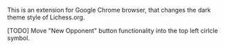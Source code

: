 This is an extension for Google Chrome browser, that changes the dark theme style of Lichess.org.

[TODO] Move "New Opponent" button functionality into the top left cirlcle symbol.
